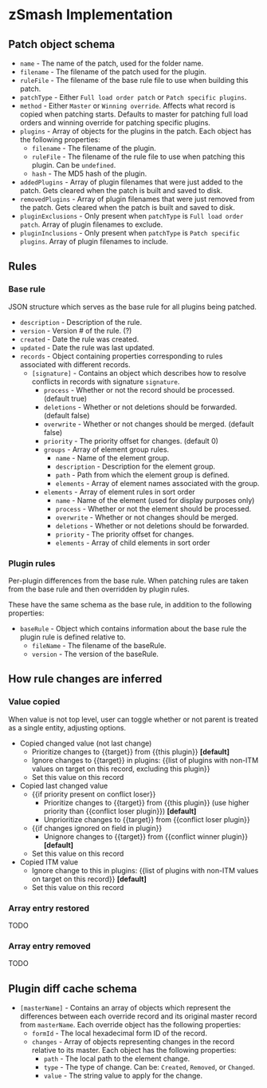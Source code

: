 
# zSmash Implementation

## Patch object schema
- `name` - The name of the patch, used for the folder name.
- `filename` - The filename of the patch used for the plugin.
- `ruleFile` - The filename of the base rule file to use when building this patch.
- `patchType` - Either `Full load order patch` or `Patch specific plugins`.
- `method` - Either `Master` or `Winning override`.  Affects what record is copied when patching starts.  Defaults to master for patching full load orders and winning override for patching specific plugins.
- `plugins` - Array of objects for the plugins in the patch.  Each object has the following properties:
    - `filename` - The filename of the plugin.
    - `ruleFile` - The filename of the rule file to use when patching this plugin.  Can be `undefined`.
    - `hash` - The MD5 hash of the plugin.
- `addedPlugins` - Array of plugin filenames that were just added to the patch.  Gets cleared when the patch is built and saved to disk.
- `removedPlugins` - Array of plugin filenames that were just removed from the patch.  Gets cleared when the patch is built and saved to disk.
- `pluginExclusions` - Only present when `patchType` is `Full load order patch`.  Array of plugin filenames to exclude.
- `pluginInclusions` - Only present when `patchType` is `Patch specific plugins`.  Array of plugin filenames to include.

## Rules

### Base rule

JSON structure which serves as the base rule for all plugins being patched.

- `description` - Description of the rule.
- `version` - Version # of the rule.  (?)
- `created` - Date the rule was created.
- `updated` - Date the rule was last updated.
- `records` - Object containing properties corresponding to rules associated with different records.
  - `[signature]` - Contains an object which describes how to resolve conflicts in records with signature `signature`.
    - `process` - Whether or not the record should be processed. (default true)
    - `deletions` - Whether or not deletions should be forwarded. (default false)
    - `overwrite` - Whether or not changes should be merged.  (default false)
    - `priority` - The priority offset for changes. (default 0)
    - `groups` - Array of element group rules.
      - `name` - Name of the element group.
      - `description` - Description for the element group.
      - `path` - Path from which the element group is defined.
      - `elements` - Array of element names associated with the group.
    - `elements` - Array of element rules in sort order
      - `name` - Name of the element (used for display purposes only)
      - `process` - Whether or not the element should be processed.
      - `overwrite` - Whether or not changes should be merged.
      - `deletions` - Whether or not deletions should be forwarded.
      - `priority` - The priority offset for changes.
      - `elements` - Array of child elements in sort order

### Plugin rules

Per-plugin differences from the base rule.  When patching rules are taken from the base rule and then overridden by plugin rules.

These have the same schema as the base rule, in addition to the following properties:

- `baseRule` - Object which contains information about the base rule the plugin rule is defined relative to.
  - `fileName` - The filename of the baseRule.
  - `version` - The version of the baseRule.

## How rule changes are inferred

### Value copied
When value is not top level, user can toggle whether or not parent is treated as a single entity, adjusting options.

- Copied changed value (not last change)
  - Prioritize changes to {{target}} from {{this plugin}} **[default]**
  - Ignore changes to {{target}} in plugins: {{list of plugins with non-ITM values on target on this record, excluding this plugin}}
  - Set this value on this record
- Copied last changed value
  - {{if priority present on conflict loser}} 
    - Prioritize changes to {{target}} from {{this plugin}} (use higher priority than {{conflict loser plugin}}) **[default]**
    - Unprioritize changes to {{target}} from {{conflict loser plugin}}
  - {{if changes ignored on field in plugin}} 
    - Unignore changes to {{target}} from {{conflict winner plugin}} **[default]**
  - Set this value on this record
- Copied ITM value
  - Ignore change to this in plugins: {{list of plugins with non-ITM values on target on this record}} **[default]**
  - Set this value on this record

### Array entry restored

TODO

### Array entry removed

TODO

## Plugin diff cache schema

- `[masterName]` - Contains an array of objects which represent the differences between each override record and its original master record from `masterName`.  Each override object has the following properties:
  - `formId` - The local hexadecimal form ID of the record.
  - `changes` - Array of objects representing changes in the record relative to its master.  Each object has the following properties:
    - `path` - The local path to the element change.
    - `type` - The type of change.  Can be: `Created`, `Removed`, or `Changed`.
    - `value` - The string value to apply for the change.
